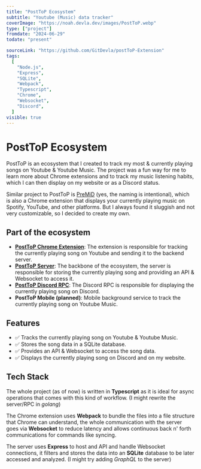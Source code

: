 ```yaml
---
title: "PostToP Ecosystem"
subtitle: "Youtube (Music) data tracker"
coverImage: "https://noah.devla.dev/images/PostToP.webp"
type: ["project"]
fromdate: "2024-06-29"
todate: "present"

sourceLink: "https://github.com/GitDevla/postToP-Extension"
tags:
  [
    "Node.js",
    "Express",
    "SQLite",
    "Webpack",
    "Typescript",
    "Chrome",
    "Websocket",
    "Discord",
  ]
visible: true
---
```


# PostToP Ecosystem

PostToP is an ecosystem that I created to track my most & currently playing songs on Youtube & Youtube Music. The project was a fun way for me to learn more about Chrome extensions and to track my music listening habits, which I can then display on my website or as a Discord status.

Similar project to PostToP is [PreMiD](https://premid.app/) (yes, the naming is intentional), which is also a Chrome extension that displays your currently playing music on Spotify, YouTube, and other platforms. But I always found it sluggish and not very customizable, so I decided to create my own.

## Part of the ecosystem

- **[PostToP Chrome Extension](https://github.com/GitDevla/postToP-Extension)**: The extension is responsible for tracking the currently playing song on Youtube and sending it to the backend server.
- **[PostToP Server](https://github.com/GitDevla/postToP-Server)**: The backbone of the ecosystem, the server is responsible for storing the currently playing song and providing an API & Websocket to access it.
- **[PostToP Discord RPC](https://github.com/GitDevla/postToP-Discord)**: The Discord RPC is responsible for displaying the currently playing song on Discord.
- **PostToP Mobile (planned)**: Mobile background service to track the currently playing song on Youtube Music.

## Features

- ✅ Tracks the currently playing song on Youtube & Youtube Music.
- ✅ Stores the song data in a SQLite database.
- ✅ Provides an API & Websocket to access the song data.
- ✅ Displays the currently playing song on Discord and on my website.

## Tech Stack

The whole project (as of now) is written in **Typescript** as it is ideal for async operations that comes with this kind of workflow. (I might rewrite the server/RPC in _golang_)

The Chrome extension uses **Webpack** to bundle the files into a file structure that Chrome can understand, the whole communication with the server goes via **Websocket** to reduce latency and allows continuous back n' forth communications for commands like syncing.

The server uses **Express** to host and API and handle Websocket connections, it filters and stores the data into an **SQLite** database to be later accessed and analyzed. (I might try adding _GraphQL_ to the server)
